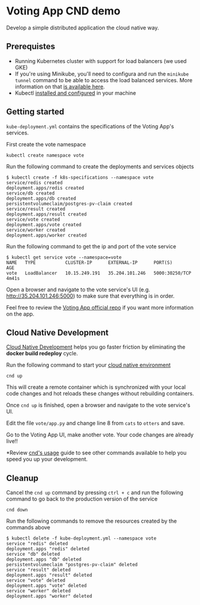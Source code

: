 # Voting App CND demo

Develop a simple distributed application the cloud native way.

## Prerequistes

- Running Kubernetes cluster with support for load balancers (we used GKE)
- If you're using Minikube, you'll need to configura and run the `minikube tunnel` command to be able to access the load balanced services.  More information on that [is available here](https://github.com/kubernetes/minikube/blob/master/docs/tunnel.md).
- Kubectl [installed and configured](https://kubernetes.io/docs/tasks/tools/install-kubectl/) in your machine


## Getting started
`kube-deployment.yml` contains the specifications of the Voting App's services.

First create the vote namespace
```
kubectl create namespace vote
```

Run the following command to create the deployments and services objects

```
$ kubectl create -f k8s-specifications --namespace vote
service/redis created
deployment.apps/redis created
service/db created
deployment.apps/db created
persistentvolumeclaim/postgres-pv-claim created
service/result created
deployment.apps/result created
service/vote created
deployment.apps/vote created
service/worker created
deployment.apps/worker created
```

Run the following command to get the ip and port of the vote service

```
$ kubectl get service vote --namespace=vote
NAME   TYPE           CLUSTER-IP      EXTERNAL-IP      PORT(S)          AGE
vote   LoadBalancer   10.15.249.191   35.204.101.246   5000:30250/TCP   4m41s
```

Open a browser and navigate to the vote service's UI (e.g. http://35.204.101.246:5000) to make sure that everything is in order.

Feel free to review the [Voting App official repo](https://github.com/dockersamples/example-voting-app) if you want more information on the app.

## Cloud Native Development

[Cloud Native Development](https://github.com/okteto/cnd) helps you go faster friction by eliminating the **docker build redeploy** cycle.

Run the following command to start your [cloud native environment](https://github.com/okteto/cnd#cloud-native-development-cnd)

```
cnd up
```

This will create a remote container which is synchronized with your local code changes and hot reloads these changes without rebuilding containers. 

Once `cnd up` is finished, open a browser and navigate to the vote service's UI. 

Edit the file `vote/app.py` and change line 8 from `cats` to `otters` and save. 

Go to the Voting App UI, make another vote. Your code changes are already live!!

*Review [cnd's usage](https://github.com/okteto/cnd#usage) guide to see other commands available to help you speed you up your development.


## Cleanup

Cancel the `cnd up` command by pressing `ctrl + c` and run the following command to go back to the production version of the service

```
cnd down
``` 

Run the following commands to remove the resources created by the commands above 

```
$ kubectl delete -f kube-deployment.yml --namespace vote
service "redis" deleted
deployment.apps "redis" deleted
service "db" deleted
deployment.apps "db" deleted
persistentvolumeclaim "postgres-pv-claim" deleted
service "result" deleted
deployment.apps "result" deleted
service "vote" deleted
deployment.apps "vote" deleted
service "worker" deleted
deployment.apps "worker" deleted
```
